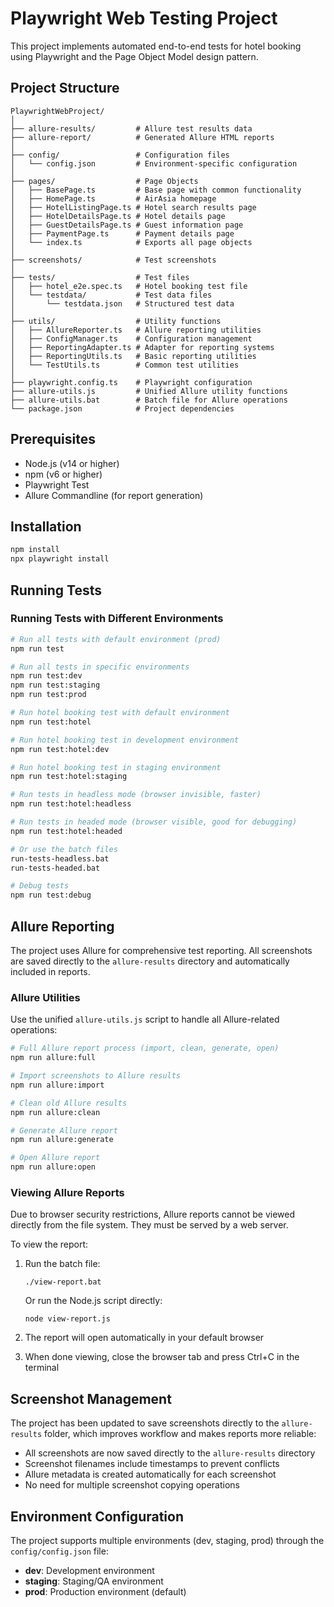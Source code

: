 # Playwright Web Testing Project

This project implements automated end-to-end tests for hotel booking using Playwright and the Page Object Model design pattern.

## Project Structure

```
PlaywrightWebProject/
│
├── allure-results/         # Allure test results data
├── allure-report/          # Generated Allure HTML reports
│
├── config/                 # Configuration files
│   └── config.json         # Environment-specific configuration
│
├── pages/                  # Page Objects
│   ├── BasePage.ts         # Base page with common functionality
│   ├── HomePage.ts         # AirAsia homepage
│   ├── HotelListingPage.ts # Hotel search results page
│   ├── HotelDetailsPage.ts # Hotel details page
│   ├── GuestDetailsPage.ts # Guest information page
│   ├── PaymentPage.ts      # Payment details page
│   └── index.ts            # Exports all page objects
│
├── screenshots/            # Test screenshots
│
├── tests/                  # Test files
│   ├── hotel_e2e.spec.ts   # Hotel booking test file
│   └── testdata/           # Test data files
│       └── testdata.json   # Structured test data
│
├── utils/                  # Utility functions
│   ├── AllureReporter.ts   # Allure reporting utilities
│   ├── ConfigManager.ts    # Configuration management
│   ├── ReportingAdapter.ts # Adapter for reporting systems
│   ├── ReportingUtils.ts   # Basic reporting utilities
│   └── TestUtils.ts        # Common test utilities
│
├── playwright.config.ts    # Playwright configuration
├── allure-utils.js         # Unified Allure utility functions
├── allure-utils.bat        # Batch file for Allure operations
└── package.json            # Project dependencies
```

## Prerequisites
- Node.js (v14 or higher)
- npm (v6 or higher)
- Playwright Test
- Allure Commandline (for report generation)

## Installation

```bash
npm install
npx playwright install
```

## Running Tests

### Running Tests with Different Environments

```bash
# Run all tests with default environment (prod)
npm run test

# Run all tests in specific environments
npm run test:dev
npm run test:staging
npm run test:prod

# Run hotel booking test with default environment
npm run test:hotel

# Run hotel booking test in development environment
npm run test:hotel:dev

# Run hotel booking test in staging environment
npm run test:hotel:staging

# Run tests in headless mode (browser invisible, faster)
npm run test:hotel:headless

# Run tests in headed mode (browser visible, good for debugging)
npm run test:hotel:headed

# Or use the batch files
run-tests-headless.bat
run-tests-headed.bat

# Debug tests
npm run test:debug
```

## Allure Reporting

The project uses Allure for comprehensive test reporting. All screenshots are saved directly to the `allure-results` directory and automatically included in reports.

### Allure Utilities

Use the unified `allure-utils.js` script to handle all Allure-related operations:

```bash
# Full Allure report process (import, clean, generate, open)
npm run allure:full

# Import screenshots to Allure results
npm run allure:import

# Clean old Allure results
npm run allure:clean

# Generate Allure report
npm run allure:generate

# Open Allure report
npm run allure:open
```

### Viewing Allure Reports

Due to browser security restrictions, Allure reports cannot be viewed directly from the file system. They must be served by a web server.

To view the report:

1. Run the batch file:
   ```
   ./view-report.bat
   ```
   
   Or run the Node.js script directly:
   ```
   node view-report.js
   ```

2. The report will open automatically in your default browser
3. When done viewing, close the browser tab and press Ctrl+C in the terminal

## Screenshot Management

The project has been updated to save screenshots directly to the `allure-results` folder, which improves workflow and makes reports more reliable:

- All screenshots are now saved directly to the `allure-results` directory
- Screenshot filenames include timestamps to prevent conflicts
- Allure metadata is created automatically for each screenshot
- No need for multiple screenshot copying operations

## Environment Configuration

The project supports multiple environments (dev, staging, prod) through the `config/config.json` file:

- **dev**: Development environment
- **staging**: Staging/QA environment
- **prod**: Production environment (default)
